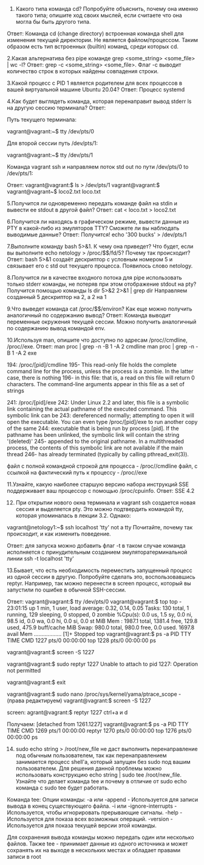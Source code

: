 1. Какого типа команда cd? Попробуйте объяснить, почему она именно такого типа; опишите ход своих мыслей, если считаете что она могла бы быть другого типа.

Ответ: Команда cd (change directory) встроенная команда shell для изменения текущей директории. Не является файлом/процессом. Таким образом есть тип встроенных (builtin) команд, среди которых cd.

2.Какая альтернатива без pipe команде grep <some_string> <some_file> | wc -l?  Ответ: grep -c <some_string> <some_file>. Флаг -c выводит количество строк в которых найдены совпадения строки.

3.Какой процесс с PID 1 является родителем для всех процессов в вашей виртуальной машине Ubuntu 20.04?  Ответ: Процесс systemd

4.Как будет выглядеть команда, которая перенаправит вывод stderr ls на другую сессию терминала? Ответ: 

Путь текущего терминала:

vagrant@vagrant:~$ tty
/dev/pts/0

Для второй сессии путь /dev/pts/1:

vagrant@vagrant:~$ tty
/dev/pts/1

Команда vagrant ssh и направляем поток std out по пути /dev/pts/0 to /dev/pts/1:

Ответ: vagrant@vagrant:$ ls > /dev/pts/1
vagrant@vagrant:$
vagrant@vagrant~$ loco2.txt  loco.txt

5.Получится ли одновременно передать команде файл на stdin и вывести ее stdout в другой файл? 
Ответ: cat < loco.txt > loco2.txt

6.Получится ли находясь в графическом режиме, вывести данные из PTY в какой-либо из эмуляторов TTY? Сможете ли вы наблюдать выводимые данные?
Ответ: Получится! echo '300 bucks' > /dev/pts/1

7.Выполните команду bash 5>&1. К чему она приведет? Что будет, если вы выполните echo netology > /proc/$$/fd/5? Почему так происходит?
Ответ: bash 5>&1 создаёт дескриптор с условным номером 5 и связывает его с std out текущего процесса. Появилось слово netology.

8.Получится ли в качестве входного потока для pipe использовать только stderr команды, не потеряв при этом отображение stdout на pty? 
Получится помощью команды ls dir 5>&2 2>&1 | grep dir Направляем созданный 5 дескриптор на 2, а 2 на 1

9.Что выведет команда cat /proc/$$/environ? Как еще можно получить аналогичный по содержанию вывод?
Ответ: Команда выводит переменные окружения текущей сессии. Можно получить аналогичный по содержанию вывод командой env.

10.Используя man, опишите что доступно по адресам /proc/<PID>/cmdline, /proc/<PID>/exe.
Ответ: 
man proc | grep -n -B 1 -A 2 cmdline
man proc | grep -n -B 1 -A 2 exe

194:       /proc/[pid]/cmdline
195-              This read-only file holds the complete command line for the process, unless the process is a zombie.  In the latter case, there is nothing
196-              in  this  file: that is, a read on this file will return 0 characters.  The command-line arguments appear in this file as a set of strings

241:       /proc/[pid]/exe
242:              Under Linux 2.2 and later, this file is a symbolic link containing the actual pathname of the executed command.  This symbolic link can be
243:              dereferenced normally; attempting to open it will open the executable.  You can even type /proc/[pid]/exe to run another copy of the  same
244:              executable  that  is being run by process [pid].  If the pathname has been unlinked, the symbolic link will contain the string '(deleted)'
245-              appended to the original pathname.  In a multithreaded process, the contents of this symbolic link are not available if  the  main  thread
246-              has already terminated (typically by calling pthread_exit(3)).

файл с полной командной строкой для процесса - /proc/<PID>/cmdline
файл, с ссылкой на фактический путь к процессу - /proc/<PID>/exe

11.Узнайте, какую наиболее старшую версию набора инструкций SSE поддерживает ваш процессор с помощью /proc/cpuinfo. 
Ответ: SSE 4.2

12. При открытии нового окна терминала и vagrant ssh создается новая сессия и выделяется pty. Это можно подтвердить командой tty, которая упоминалась в лекции 3.2. Однако:

vagrant@netology1:~$ ssh localhost 'tty'
not a tty
Почитайте, почему так происходит, и как изменить поведение.

Ответ: для запуска можно добавить флаг -t в таком случае команда исполняется c принудительным созданием эмуляторатерминальной линии 
ssh -t localhost 'tty'

13.Бывает, что есть необходимость переместить запущенный процесс из одной сессии в другую. Попробуйте сделать это, воспользовавшись reptyr. Например, так можно перенести в screen процесс, который вы запустили по ошибке в обычной SSH-сессии.

Ответ: 
vagrant@vagrant:$ tty
/dev/pts/0
vagrant@vagrant:$ top
top - 23:01:15 up 1 min,  1 user,  load average: 0.32, 0.14, 0.05
Tasks: 130 total,   1 running, 129 sleeping,   0 stopped,   0 zombie
%Cpu(s):  0.0 us,  1.5 sy,  0.0 ni, 98.5 id,  0.0 wa,  0.0 hi,  0.0 si,  0.0 st
MiB Mem :   1987.1 total,   1381.4 free,    129.8 used,    475.9 buff/cache
MiB Swap:    980.0 total,    980.0 free,      0.0 used.   1697.8 avail Mem
..................
[1]+  Stopped                 top
vagrant@vagrant:$ ps -a
    PID TTY          TIME CMD
   1227 pts/0    00:00:00 top
   1228 pts/0    00:00:00 ps
   
vagrant@vagrant:$ screen -S 1227

vagrant@vagrant:$ sudo reptyr 1227
Unable to attach to pid 1227: Operation not permitted

vagrant@vagrant:$ exit

vagrant@vagrant:$ sudo nano /proc/sys/kernel/yama/ptrace_scope - (права редактируем)
vagrant@vagrant:$ screen -S 1227

screen:
agrant@vagrant:$ reptyr 1227
ctrl+a и d

Получаем:
[detached from 1261.1227]
vagrant@vagrant:$ ps -a
    PID TTY         TIME CMD
   1269 pts/1    00:00:00 reptyr
   1270 pts/0    00:00:00 top <defunct>
   1276 pts/0    00:00:00 ps
   
14. sudo echo string > /root/new_file не даст выполнить перенаправление под обычным пользователем, так как перенаправлением занимается процесс shell'а, который запущен без sudo под вашим пользователем. Для решения данной проблемы можно использовать конструкцию echo string | sudo tee /root/new_file. Узнайте что делает команда tee и почему в отличие от sudo echo команда с sudo tee будет работать.

Команда tee:
Опции команды:
    -a или -append - Используется для записи вывода в конец существующего файла.
     -i или -ignore-interrupts - Используется, чтобы игнорировать прерывающие сигналы.
    -help - Используется для показа всех возможных операций.
    -version - Используется для показа текущей версии этой команды.

Для сохранения вывода команды можно передать один или несколько файлов.
Также tee - принимает данные из одного источника и может сохранять их на выходе в нескольких местах и обладает правами записи в root
